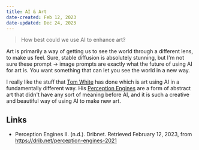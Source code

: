 ```yaml
---
title: AI & Art
date-created: Feb 12, 2023
date-updated: Dec 24, 2023
---
```


> How best could we use AI to enhance art?

Art is primarily a way of getting us to see the world through a different lens, to make us feel. Sure, stable diffusion is absolutely stunning, but I'm not sure these prompt -> image prompts are exactly what the future of using AI for art is. You want something that can let you see the world in a new way.

I really like the stuff that [Tom White](https://drib.net/) has done which is art using AI in a fundamentally different way. His [Perception Engines](https://drib.net/perception-engines) are a form of abstract art that didn't have any sort of meaning before AI, and it is such a creative and beautiful way of using AI to make new art.

## Links

- Perception Engines II. (n.d.). Dribnet. Retrieved February 12, 2023, from https://drib.net/perception-engines-2021

